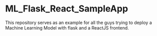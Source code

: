 # ML_Flask_React_SampleApp
This repository serves as an example for all the guys trying to deploy a Machine Learning Model with flask and a ReactJS frontend.
